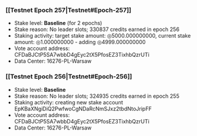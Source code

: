 ### [[Testnet Epoch 257|Testnet#Epoch-257]]
* Stake level: **Baseline** (for 2 epochs)
* Stake reason: No leader slots; 330837 credits earned in epoch 256
* Staking activity: target stake amount: ◎5000.000000000, current stake amount: ◎1.000000000 - adding ◎4999.000000000
* Vote account address: CFDaBJCtP5SA7wbbD4gEyc2tX5PfosEZ3TixhbQzrUTi
* Data Center: 16276-PL-Warsaw
### [[Testnet Epoch 256|Testnet#Epoch-256]]
* Stake level: **Baseline**
* Stake reason: No leader slots; 324935 credits earned in epoch 255
* Staking activity: creating new stake account EpKBaXNgiDiQ2PwfwoCgNDaRcNmSJxz2tbdNtoJripFF
* Vote account address: CFDaBJCtP5SA7wbbD4gEyc2tX5PfosEZ3TixhbQzrUTi
* Data Center: 16276-PL-Warsaw